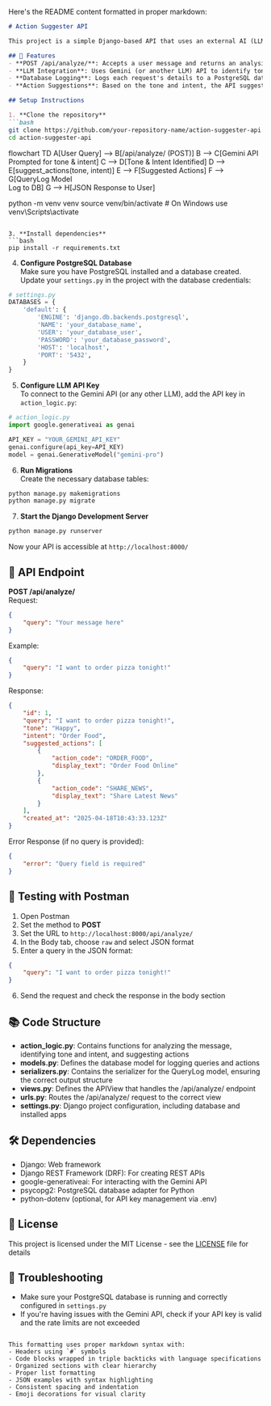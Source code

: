 Here's the README content formatted in proper markdown:

```markdown
# Action Suggester API

This project is a simple Django-based API that uses an external AI (LLM, such as Gemini API) to analyze the tone and intent of a user's message and suggests relevant actions. The results, including the query, tone, intent, and suggested actions, are logged to a PostgreSQL database.

## 🚀 Features
- **POST /api/analyze/**: Accepts a user message and returns an analysis of the tone and intent along with suggested actions
- **LLM Integration**: Uses Gemini (or another LLM) API to identify tone and intent
- **Database Logging**: Logs each request's details to a PostgreSQL database
- **Action Suggestions**: Based on the tone and intent, the API suggests up to 3 predefined actions

## Setup Instructions

1. **Clone the repository**
```bash
git clone https://github.com/your-repository-name/action-suggester-api.git
cd action-suggester-api
```
flowchart TD
    A[User Query] --> B[/api/analyze/ (POST)]
    B --> C[Gemini API<br>Prompted for tone & intent]
    C --> D[Tone & Intent Identified]
    D --> E[suggest_actions(tone, intent)]
    E --> F[Suggested Actions]
    F --> G[QueryLog Model<br>Log to DB]
    G --> H[JSON Response to User]


 
python -m venv venv
source venv/bin/activate  # On Windows use venv\Scripts\activate
```

3. **Install dependencies**
```bash
pip install -r requirements.txt
```

4. **Configure PostgreSQL Database**  
Make sure you have PostgreSQL installed and a database created. Update your `settings.py` in the project with the database credentials:

```python
# settings.py
DATABASES = {
    'default': {
        'ENGINE': 'django.db.backends.postgresql',
        'NAME': 'your_database_name',
        'USER': 'your_database_user',
        'PASSWORD': 'your_database_password',
        'HOST': 'localhost',
        'PORT': '5432',
    }
}
```

5. **Configure LLM API Key**  
To connect to the Gemini API (or any other LLM), add the API key in `action_logic.py`:

```python
# action_logic.py
import google.generativeai as genai

API_KEY = "YOUR_GEMINI_API_KEY"
genai.configure(api_key=API_KEY)
model = genai.GenerativeModel("gemini-pro")
```

6. **Run Migrations**  
Create the necessary database tables:
```bash
python manage.py makemigrations
python manage.py migrate
```

7. **Start the Django Development Server**
```bash
python manage.py runserver
```
Now your API is accessible at `http://localhost:8000/`

## 📡 API Endpoint

**POST /api/analyze/**  
Request:
```json
{
    "query": "Your message here"
}
```

Example:
```json
{
    "query": "I want to order pizza tonight!"
}
```

Response:
```json
{
    "id": 1,
    "query": "I want to order pizza tonight!",
    "tone": "Happy",
    "intent": "Order Food",
    "suggested_actions": [
        {
            "action_code": "ORDER_FOOD",
            "display_text": "Order Food Online"
        },
        {
            "action_code": "SHARE_NEWS",
            "display_text": "Share Latest News"
        }
    ],
    "created_at": "2025-04-18T10:43:33.123Z"
}
```

Error Response (if no query is provided):
```json
{
    "error": "Query field is required"
}
```

## 🧪 Testing with Postman
1. Open Postman
2. Set the method to **POST**
3. Set the URL to `http://localhost:8000/api/analyze/`
4. In the Body tab, choose `raw` and select JSON format
5. Enter a query in the JSON format:
```json
{
    "query": "I want to order pizza tonight!"
}
```
6. Send the request and check the response in the body section

## 📚 Code Structure
- **action_logic.py**: Contains functions for analyzing the message, identifying tone and intent, and suggesting actions
- **models.py**: Defines the database model for logging queries and actions
- **serializers.py**: Contains the serializer for the QueryLog model, ensuring the correct output structure
- **views.py**: Defines the APIView that handles the /api/analyze/ endpoint
- **urls.py**: Routes the /api/analyze/ request to the correct view
- **settings.py**: Django project configuration, including database and installed apps

## 🛠️ Dependencies
- Django: Web framework
- Django REST Framework (DRF): For creating REST APIs
- google-generativeai: For interacting with the Gemini API
- psycopg2: PostgreSQL database adapter for Python
- python-dotenv (optional, for API key management via .env)

## 🎉 License
This project is licensed under the MIT License - see the [LICENSE](LICENSE) file for details

## 🚀 Troubleshooting
- Make sure your PostgreSQL database is running and correctly configured in `settings.py`
- If you're having issues with the Gemini API, check if your API key is valid and the rate limits are not exceeded
```

This formatting uses proper markdown syntax with:
- Headers using `#` symbols
- Code blocks wrapped in triple backticks with language specifications
- Organized sections with clear hierarchy
- Proper list formatting
- JSON examples with syntax highlighting
- Consistent spacing and indentation
- Emoji decorations for visual clarity
